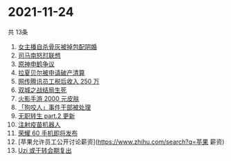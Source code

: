 # 2021-11-24
  共 13条

  <!-- BEGIN -->
  <!-- 最后更新时间:Wed Nov 24 2021 05:10:06 GMT+0000 (Coordinated Universal Time) -->
  1. [女主播自杀骨灰被掉包配阴婚](https://www.zhihu.com/search?q=女主播自杀)
1. [司马南怒怼联想](https://www.zhihu.com/search?q=司马南)
1. [原神申鹤争议](https://www.zhihu.com/search?q=原神)
1. [拉夏贝尔被申请破产清算](https://www.zhihu.com/search?q=拉夏贝尔)
1. [网传腾讯员工税后收入 250 万](https://www.zhihu.com/search?q=腾讯员工)
1. [双城之战结局生死](https://www.zhihu.com/search?q=双城之战)
1. [火影手游 2000 元皮肤](https://www.zhihu.com/search?q=火影忍者)
1. [「狗咬人」事件干部被处理](https://www.zhihu.com/search?q=狗咬人)
1. [无职转生 part.2 更新](https://www.zhihu.com/search?q=无职转生)
1. [注射疫苗机器人](https://www.zhihu.com/search?q=疫苗机器人)
1. [荣耀 60 手机即将发布](https://www.zhihu.com/search?q=荣耀60)
1. [苹果允许员工公开讨论薪资](https://www.zhihu.com/search?q=苹果 薪资)
1. [Uzi 或于转会期复出](https://www.zhihu.com/search?q=uzi)
  <!-- END -->
  